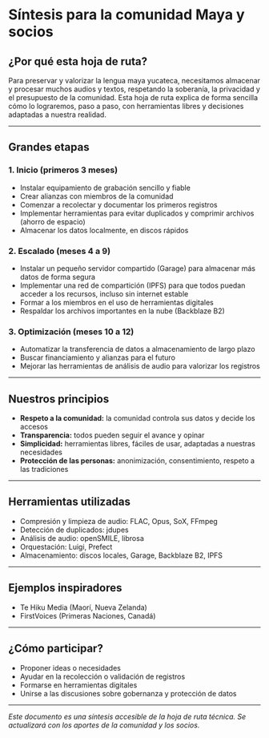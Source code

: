 # Síntesis para la comunidad Maya y socios

## ¿Por qué esta hoja de ruta?
Para preservar y valorizar la lengua maya yucateca, necesitamos almacenar y procesar muchos audios y textos, respetando la soberanía, la privacidad y el presupuesto de la comunidad. Esta hoja de ruta explica de forma sencilla cómo lo lograremos, paso a paso, con herramientas libres y decisiones adaptadas a nuestra realidad.

---

## Grandes etapas

### 1. Inicio (primeros 3 meses)
- Instalar equipamiento de grabación sencillo y fiable
- Crear alianzas con miembros de la comunidad
- Comenzar a recolectar y documentar los primeros registros
- Implementar herramientas para evitar duplicados y comprimir archivos (ahorro de espacio)
- Almacenar los datos localmente, en discos rápidos

### 2. Escalado (meses 4 a 9)
- Instalar un pequeño servidor compartido (Garage) para almacenar más datos de forma segura
- Implementar una red de compartición (IPFS) para que todos puedan acceder a los recursos, incluso sin internet estable
- Formar a los miembros en el uso de herramientas digitales
- Respaldar los archivos importantes en la nube (Backblaze B2)

### 3. Optimización (meses 10 a 12)
- Automatizar la transferencia de datos a almacenamiento de largo plazo
- Buscar financiamiento y alianzas para el futuro
- Mejorar las herramientas de análisis de audio para valorizar los registros

---

## Nuestros principios
- **Respeto a la comunidad:** la comunidad controla sus datos y decide los accesos
- **Transparencia:** todos pueden seguir el avance y opinar
- **Simplicidad:** herramientas libres, fáciles de usar, adaptadas a nuestras necesidades
- **Protección de las personas:** anonimización, consentimiento, respeto a las tradiciones

---

## Herramientas utilizadas
- Compresión y limpieza de audio: FLAC, Opus, SoX, FFmpeg
- Detección de duplicados: jdupes
- Análisis de audio: openSMILE, librosa
- Orquestación: Luigi, Prefect
- Almacenamiento: discos locales, Garage, Backblaze B2, IPFS

---

## Ejemplos inspiradores
- Te Hiku Media (Maorí, Nueva Zelanda)
- FirstVoices (Primeras Naciones, Canadá)

---

## ¿Cómo participar?
- Proponer ideas o necesidades
- Ayudar en la recolección o validación de registros
- Formarse en herramientas digitales
- Unirse a las discusiones sobre gobernanza y protección de datos

---

*Este documento es una síntesis accesible de la hoja de ruta técnica. Se actualizará con los aportes de la comunidad y los socios.*
